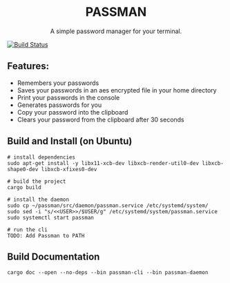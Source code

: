 <h1 align="center">
    PASSMAN
</h1>

<p align="center">
A simple password manager for your terminal.
</p>

[![Build Status](https://travis-ci.com/mindray87/pwd-man.svg?token=ziwkzZeesRqGqDpdiqQf&branch=master)](https://travis-ci.com/mindray87/pwd-man)

## Features:

* Remembers your passwords
* Saves your passwords in an aes encrypted file in your home directory
* Print your passwords in the console
* Generates passwords for you
* Copy your password into the clipboard
* Clears your password from the clipboard after 30 seconds

## Build and Install (on Ubuntu)
```shell script
# install dependencies
sudo apt-get install -y libx11-xcb-dev libxcb-render-util0-dev libxcb-shape0-dev libxcb-xfixes0-dev

# build the project
cargo build

# install the daemon
sudo cp ~/passman/src/daemon/passman.service /etc/systemd/system/
sudo sed -i "s/<<USER>>/$USER/g" /etc/systemd/system/passman.service
sudo systemctl start passman

# run the cli
TODO: Add Passman to PATH
```

## Build Documentation
```shell script
cargo doc --open --no-deps --bin passman-cli --bin passman-daemon 
```